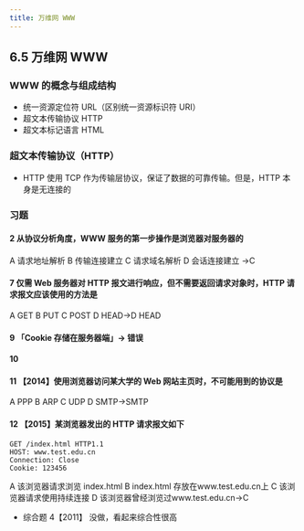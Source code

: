 ```yaml
---
title: 万维网 WWW
---
```

## 6.5 万维网 WWW

### WWW 的概念与组成结构

- 统一资源定位符 URL（区别统一资源标识符 URI）
- 超文本传输协议 HTTP
- 超文本标记语言 HTML

### 超文本传输协议（HTTP）

- HTTP 使用 TCP 作为传输层协议，保证了数据的可靠传输。但是，HTTP 本身是无连接的

### 习题

#### 2 从协议分析角度，WWW 服务的第一步操作是浏览器对服务器的

A 请求地址解析
B 传输连接建立
C 请求域名解析
D 会话连接建立 →C

#### 7 仅需 Web 服务器对 HTTP 报文进行响应，但不需要返回请求对象时，HTTP 请求报文应该使用的方法是

A GET
B PUT
C POST
D HEAD→D HEAD

#### 9 「Cookie 存储在服务器端」→ 错误

#### 10

#### 11 【2014】使用浏览器访问某大学的 Web 网站主页时，不可能用到的协议是

A PPP
B ARP
C UDP
D SMTP→SMTP

#### 12 【2015】某浏览器发出的 HTTP 请求报文如下

```
GET /index.html HTTP1.1
HOST: www.test.edu.cn
Connection: Close
Cookie: 123456
```

A 该浏览器请求浏览 index.html
B index.html 存放在www.test.edu.cn上
C 该浏览器请求使用持续连接
D 该浏览器曾经浏览过www.test.edu.cn→C

- 综合题 4【2011】 没做，看起来综合性很高
